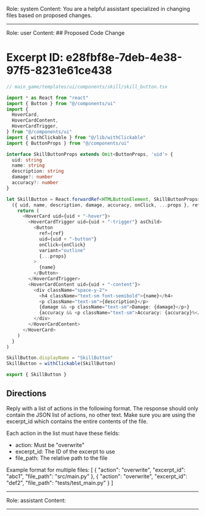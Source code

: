 Role: system
Content: You are a helpful assistant specialized in changing files based on proposed changes.
__________________
Role: user
Content: ## Proposed Code Change
# Excerpt ID: e28fbf8e-7deb-4e38-97f5-8231e61ce438
```typescript
// main_game/templates/ui/components/skill/skill_button.tsx

import * as React from "react"
import { Button } from "@/components/ui"
import {
  HoverCard,
  HoverCardContent,
  HoverCardTrigger,
} from "@/components/ui"
import { withClickable } from "@/lib/withClickable"
import { ButtonProps } from "@/components/ui"

interface SkillButtonProps extends Omit<ButtonProps, 'uid'> {
  uid: string
  name: string
  description: string
  damage?: number
  accuracy?: number
}

let SkillButton = React.forwardRef<HTMLButtonElement, SkillButtonProps>(
  ({ uid, name, description, damage, accuracy, onClick, ...props }, ref) => {
    return (
      <HoverCard uid={uid + "-hover"}>
        <HoverCardTrigger uid={uid + "-trigger"} asChild>
          <Button
            ref={ref}
            uid={uid + "-button"}
            onClick={onClick}
            variant="outline"
            {...props}
          >
            {name}
          </Button>
        </HoverCardTrigger>
        <HoverCardContent uid={uid + "-content"}>
          <div className="space-y-2">
            <h4 className="text-sm font-semibold">{name}</h4>
            <p className="text-sm">{description}</p>
            {damage && <p className="text-sm">Damage: {damage}</p>}
            {accuracy && <p className="text-sm">Accuracy: {accuracy}%</p>}
          </div>
        </HoverCardContent>
      </HoverCard>
    )
  }
)

SkillButton.displayName = "SkillButton"
SkillButton = withClickable(SkillButton)

export { SkillButton }
```

## Directions
Reply with a list of actions in the following format. The response should only contain the JSON list of actions, no other text.
Make sure you are using the excerpt_id which contains the entire contents of the file.

Each action in the list must have these fields:
- action: Must be "overwrite"
- excerpt_id: The ID of the excerpt to use
- file_path: The relative path to the file

Example format for multiple files:
[
    {
        "action": "overwrite",
        "excerpt_id": "abc1",
        "file_path": "src/main.py"
    },
    {
        "action": "overwrite",
        "excerpt_id": "def2",
        "file_path": "tests/test_main.py"
    }
]
__________________
Role: assistant
Content: 
__________________
